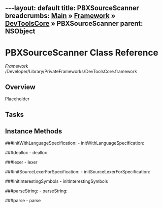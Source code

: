 ---layout: default
title: PBXSourceScanner
breadcrumbs: <a href="/index.html">Main</a> &raquo; <a href="/Frameworks.html">Framework</a> &raquo; <a href="/Frameworks/DevToolsCore.html">DevToolsCore</a> &raquo; PBXSourceScanner
parent: NSObject 
---
# PBXSourceScanner Class Reference

*Framework* /Developer/Library/PrivateFrameworks/DevToolsCore.framework

## Overview

Placeholder

## Tasks

## Instance Methods

<a name="-initWithLanguageSpecification:"></a>
###initWithLanguageSpecification:
    - initWithLanguageSpecification:

<a name="-dealloc"></a>
###dealloc
    - dealloc

<a name="-lexer"></a>
###lexer
    - lexer

<a name="-initSourceLexerForSpecification:"></a>
###initSourceLexerForSpecification:
    - initSourceLexerForSpecification:

<a name="-initInterestingSymbols"></a>
###initInterestingSymbols
    - initInterestingSymbols

<a name="-parseString:"></a>
###parseString:
    - parseString:

<a name="-parse"></a>
###parse
    - parse

